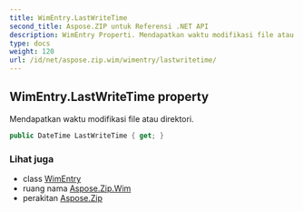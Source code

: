 ```yaml
---
title: WimEntry.LastWriteTime
second_title: Aspose.ZIP untuk Referensi .NET API
description: WimEntry Properti. Mendapatkan waktu modifikasi file atau direktori.
type: docs
weight: 120
url: /id/net/aspose.zip.wim/wimentry/lastwritetime/
---
```

## WimEntry.LastWriteTime property

Mendapatkan waktu modifikasi file atau direktori.

```csharp
public DateTime LastWriteTime { get; }
```

### Lihat juga

* class [WimEntry](../)
* ruang nama [Aspose.Zip.Wim](../../wimentry/)
* perakitan [Aspose.Zip](../../../)


